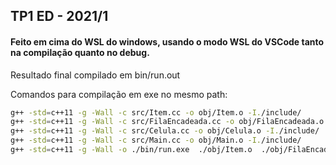 ## TP1 ED - 2021/1

#### Feito em cima do WSL do windows, usando o modo WSL do VSCode tanto na compilação quanto no debug.

Resultado final compilado em bin/run.out

Comandos para compilação em exe no mesmo path:

```sh
g++ -std=c++11 -g -Wall -c src/Item.cc -o obj/Item.o -I./include/
g++ -std=c++11 -g -Wall -c src/FilaEncadeada.cc -o obj/FilaEncadeada.o -I./nclude/
g++ -std=c++11 -g -Wall -c src/Celula.cc -o obj/Celula.o -I./include/
g++ -std=c++11 -g -Wall -c src/Main.cc -o obj/Main.o -I./include/
g++ -std=c++11 -g -Wall -o ./bin/run.exe  ./obj/Item.o  ./obj/FilaEncadeada.o  ./obj/Celula.o  ./obj/Main.o
```
